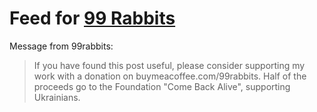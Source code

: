 # Feed for [99 Rabbits](https://99rabbits.com/)

Message from 99rabbits:
>If you have found this post useful, please consider supporting my work with a donation on buymeacoffee.com/99rabbits. Half of the proceeds go to the Foundation "Come Back Alive", supporting Ukrainians.